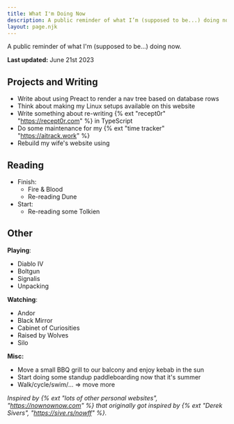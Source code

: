 ```yaml
---
title: What I'm Doing Now
description: A public reminder of what I’m (supposed to be...) doing now.
layout: page.njk
---
```


A public reminder of what I'm (supposed to be...) doing now.

**Last updated:** June 21st 2023

## Projects and Writing

- Write about using Preact to render a nav tree based on database rows
- Think about making my Linux setups available on this website
- Write something about re-writing {% ext "recept0r" "https://recept0r.com" %} in TypeScript
- Do some maintenance for my {% ext "time tracker" "https://aitrack.work" %}
- Rebuild my wife's website using *<insert shiny new thing>*

## Reading

- Finish:
  - Fire & Blood
  - Re-reading Dune
- Start: 
  - Re-reading some Tolkien

## Other

**Playing**:
- Diablo IV
- Boltgun
- Signalis
- Unpacking

**Watching**: 
- Andor
- Black Mirror
- Cabinet of Curiosities
- Raised by Wolves
- Silo

**Misc:**
- Move a small BBQ grill to our balcony and enjoy kebab in the sun
- Start doing some standup paddleboarding now that it's summer
- Walk/cycle/swim/... => move more

<div class="hr shadow mb1"></div>

_Inspired by {% ext "lots of other personal websites", "https://nownownow.com" %} that originally got inspired by {% ext "Derek Sivers", "https://sive.rs/nowff" %}._
